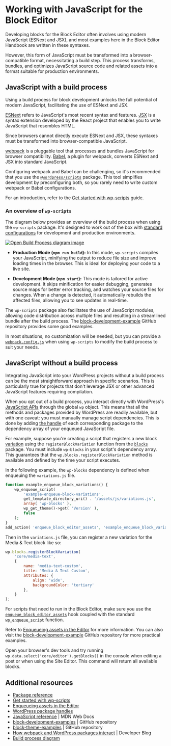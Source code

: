 # Working with JavaScript for the Block Editor

Developing blocks for the Block Editor often involves using modern JavaScript (ESNext and JSX), and most examples here in the Block Editor Handbook are written in these syntaxes.

However, this form of JavaScript must be transformed into a browser-compatible format, necessitating a build step. This process transforms, bundles, and optimizes JavaScript source code and related assets into a format suitable for production environments.

## JavaScript with a build process

Using a build process for block development unlocks the full potential of modern JavaScript, facilitating the use of ESNext and JSX.

[ESNext](https://developer.mozilla.org/en-US/docs/Web/JavaScript/JavaScript_technologies_overview#standardization_process) refers to JavaScript's most recent syntax and features. [JSX](https://react.dev/learn/writing-markup-with-jsx) is a syntax extension developed by the React project that enables you to write JavaScript that resembles HTML.

Since browsers cannot directly execute ESNext and JSX, these syntaxes must be transformed into browser-compatible JavaScript.

[webpack](https://webpack.js.org/concepts/why-webpack/) is a pluggable tool that processes and bundles JavaScript for browser compatibility. [Babel](https://babeljs.io/), a plugin for webpack, converts ESNext and JSX into standard JavaScript.

Configuring webpack and Babel can be challenging, so it's recommended that you use the [`@wordpress/scripts`](https://developer.wordpress.org/block-editor/reference-guides/packages/packages-scripts/) package. This tool simplifies development by preconfiguring both, so you rarely need to write custom webpack or Babel configurations.

For an introduction, refer to the [Get started with wp-scripts](/docs/getting-started/devenv/get-started-with-wp-scripts.md) guide.

### An overview of `wp-scripts`

The diagram below provides an overview of the build process when using the `wp-scripts` package. It's designed to work out of the box with [standard configurations](/docs/getting-started/devenv/get-started-with-wp-scripts.md#basic-usage) for development and production environments.

[![Open Build Process diagram image](https://developer.wordpress.org/files/2023/11/build-process.png)](https://developer.wordpress.org/files/2023/11/build-process.png "Open Build Process diagram image")

- **Production Mode (`npm run build`):** In this mode, `wp-scripts` compiles your JavaScript, minifying the output to reduce file size and improve loading times in the browser. This is ideal for deploying your code to a live site.

- **Development Mode (`npm start`):** This mode is tailored for active development. It skips minification for easier debugging, generates source maps for better error tracking, and watches your source files for changes. When a change is detected, it automatically rebuilds the affected files, allowing you to see updates in real-time.

The `wp-scripts` package also facilitates the use of JavaScript modules, allowing code distribution across multiple files and resulting in a streamlined bundle after the build process. The [block-development-example](https://github.com/WordPress/block-development-examples/tree/trunk/plugins/data-basics-59c8f8) GitHub repository provides some good examples.

<div class="callout callout-tip">
    In most situations, no customization will be needed, but you can provide a <a href="https://developer.wordpress.org/block-editor/reference-guides/packages/packages-scripts/#provide-your-own-webpack-config"><code>webpack.config.js</code></a> when using <code>wp-scripts</code> to modify the build process to suit your needs.
</div>

## JavaScript without a build process

Integrating JavaScript into your WordPress projects without a build process can be the most straightforward approach in specific scenarios. This is particularly true for projects that don't leverage JSX or other advanced JavaScript features requiring compilation.

When you opt out of a build process, you interact directly with WordPress's [JavaScript APIs](/docs/reference-guides/packages/) through the global `wp` object. This means that all the methods and packages provided by WordPress are readily available, but with one caveat: you must manually manage script dependencies. This is done by adding [the handle](/docs/contributors/code/scripts.md) of each corresponding package to the dependency array of your enqueued JavaScript file.

For example, suppose you're creating a script that registers a new block [variation](/docs/reference-guides/block-api/block-variations.md) using the `registerBlockVariation` function from the [`blocks`](/docs/reference-guides/packages/packages-blocks.md) package. You must include `wp-blocks` in your script's dependency array. This guarantees that the `wp.blocks.registerBlockVariation` method is available and defined by the time your script executes.

In the following example, the `wp-blocks` dependency is defined when enqueuing the `variations.js` file.

```php
function example_enqueue_block_variations() {
	wp_enqueue_script(
		'example-enqueue-block-variations',
		get_template_directory_uri() . '/assets/js/variations.js',
		array( 'wp-blocks' ),
		wp_get_theme()->get( 'Version' ),
		false
	);
}
add_action( 'enqueue_block_editor_assets', 'example_enqueue_block_variations' );
```

Then in the `variations.js` file, you can register a new variation for the Media & Text block like so:

```js
wp.blocks.registerBlockVariation(
	'core/media-text',
	{
		name: 'media-text-custom',
		title: 'Media & Text Custom',
		attributes: {
			align: 'wide',
			backgroundColor: 'tertiary'
		},
	}
);
```

For scripts that need to run in the Block Editor, make sure you use the [`enqueue_block_editor_assets`](https://developer.wordpress.org/reference/hooks/enqueue_block_editor_assets/) hook coupled with the standard [`wp_enqueue_script`](https://developer.wordpress.org/reference/functions/wp_enqueue_script/) function.

Refer to [Enqueueing assets in the Editor](/docs/how-to-guides/enqueueing-assets-in-the-editor.md) for more information. You can also visit the [block-development-example](https://github.com/wptrainingteam/block-theme-examples/blob/master/example-block-variation/functions.php) GitHub repository for more practical examples.

<div class="callout callout-tip">
    Open your browser's dev tools and try running <code>wp.data.select('core/editor').getBlocks()</code> in the console when editing a post or when using the Site Editor. This command will return all available blocks.
</div>

## Additional resources

- [Package reference](/docs/reference-guides/packages.md)
- [Get started with wp-scripts](/docs/getting-started/devenv/get-started-with-wp-scripts.md)
- [Enqueueing assets in the Editor](/docs/how-to-guides/enqueueing-assets-in-the-editor.md)
- [WordPress package handles](/docs/contributors/code/scripts.md)
- [JavaScript reference](https://developer.mozilla.org/en-US/docs/Web/JavaScript) | MDN Web Docs
- [block-development-examples](https://github.com/WordPress/block-development-examples) | GitHub repository
- [block-theme-examples](https://github.com/wptrainingteam/block-theme-examples) | GitHub repository
- [How webpack and WordPress packages interact](https://developer.wordpress.org/news/2023/04/how-webpack-and-wordpress-packages-interact/) | Developer Blog
- [Build process diagram](https://excalidraw.com/#json=4aNG9JUti3pMnsfoga35b,ihEAI8p5dwkpjWr6gQmjuw)
